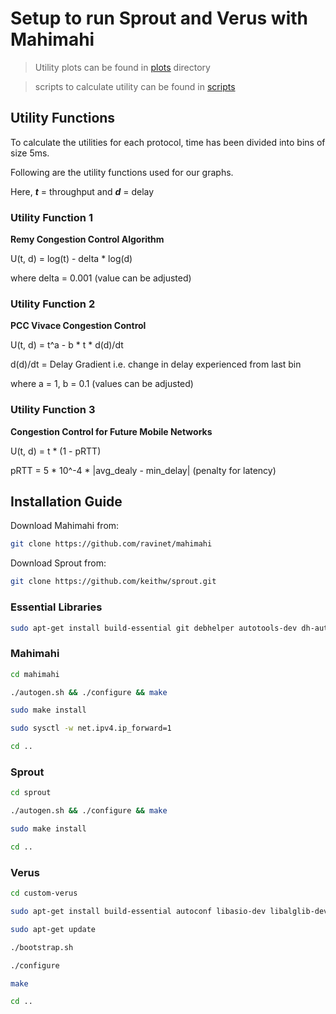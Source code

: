# Setup to run Sprout and Verus with Mahimahi

> Utility plots can be found in [plots](plots) directory

> scripts to calculate utility can be found in [scripts](scripts/utility.py)

## Utility Functions

To calculate the utilities for each protocol, time has been divided into
bins of size 5ms.

Following are the utility functions used for our graphs.

Here, __*t*__ = throughput and __*d*__ = delay

### Utility Function 1

**Remy Congestion Control Algorithm**

U(t, d) = log(t) - delta * log(d)

where delta = 0.001 (value can be adjusted)

### Utility Function 2

**PCC Vivace Congestion Control**

U(t, d) = t^a - b * t * d(d)/dt

d(d)/dt = Delay Gradient i.e. change in delay experienced from last bin

where a = 1, b = 0.1 (values can be adjusted)

### Utility Function 3

**Congestion Control for Future Mobile Networks**

U(t, d) = t * (1 - pRTT)

pRTT = 5 * 10^-4 * |avg_dealy - min_delay| (penalty for latency)

## Installation Guide

Download Mahimahi from:

``` bash
git clone https://github.com/ravinet/mahimahi
```

Download Sprout from:

``` bash
git clone https://github.com/keithw/sprout.git
```

### Essential Libraries

``` bash
sudo apt-get install build-essential git debhelper autotools-dev dh-autoreconf iptables protobuf-compiler libprotobuf-dev pkg-config libssl-dev dnsmasq-base ssl-cert libxcb-present-dev libcairo2-dev libpango1.0-dev iproute2 apache2-dev apache2-bin iptables dnsmasq-base gnuplot iproute2 apache2-api-20120211 libwww-perl
```

### Mahimahi

``` bash
cd mahimahi
```

``` bash
./autogen.sh && ./configure && make
```

``` bash
sudo make install
```

``` bash
sudo sysctl -w net.ipv4.ip_forward=1
```

``` bash
cd ..
```

### Sprout

``` bash
cd sprout
```

``` bash
./autogen.sh && ./configure && make
```

``` bash
sudo make install
```

``` bash
cd ..
```

### Verus

``` bash
cd custom-verus
```

``` bash
sudo apt-get install build-essential autoconf libasio-dev libalglib-dev libboost-system-dev
```

``` bash
sudo apt-get update
```

``` bash
./bootstrap.sh
```

``` bash
./configure
```

``` bash
make
```

``` bash
cd ..
```
